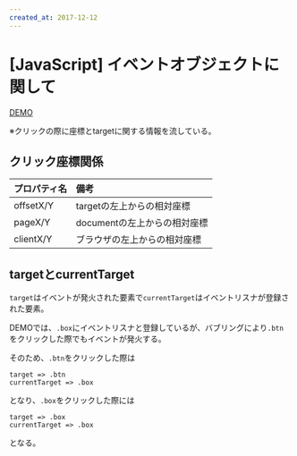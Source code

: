```yaml
---
created_at: 2017-12-12
---
```


# [JavaScript] イベントオブジェクトに関して

[DEMO](./demo/index.html)

※クリックの際に座標とtargetに関する情報を流している。

## クリック座標関係

|プロパティ名|備考|
|:----|:----|
|offsetX/Y|targetの左上からの相対座標|
|pageX/Y|documentの左上からの相対座標|
|clientX/Y|ブラウザの左上からの相対座標|

## targetとcurrentTarget

`target`はイベントが発火された要素で`currentTarget`はイベントリスナが登録された要素。

DEMOでは、`.box`にイベントリスナと登録しているが、バブリングにより`.btn`をクリックした際でもイベントが発火する。

そのため、`.btn`をクリックした際は

```
target => .btn
currentTarget => .box
```

となり、`.box`をクリックした際には

```
target => .box
currentTarget => .box
```

となる。
